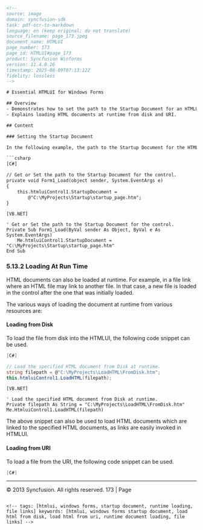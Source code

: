 ```html
<!-- 
source: image
domain: syncfusion-sdk
task: pdf-ocr-to-markdown
language: en (keep original; do not translate)
source_filename: page_173.jpeg
document_name: HTMLUI
page_number: 173
page_id: HTMLUI#page_173
product: Syncfusion Winforms
version: 11.4.0.26
timestamp: 2025-08-09T07:13:12Z
fidelity: lossless
-->

# Essential HTMLUI for Windows Forms

## Overview
- Demonstrates how to set the path to the Startup Document for an HTMLUI control.
- Explains loading HTML documents at runtime from disk and URI.

## Content

### Setting the Startup Document

In the following example, the path to the Startup Document for the HTMLUI control is configured during the initialization of the form.

```csharp
[C#]

// Get or Set the path to the Startup Document for the control.
private void Form1_Load(object sender, System.EventArgs e)
{
    this.htmluiControl1.StartupDocument = 
        @"C:\MyProjects\Startup\startup_page.htm";
}
```

```vb.net
[VB.NET]

' Get or Set the path to the Startup Document for the control.
Private Sub Form1_Load(ByVal sender As Object, ByVal e As System.EventArgs)
    Me.htmluiControl1.StartupDocument = "C:\MyProjects\Startup\startup_page.htm"
End Sub
```

### 5.13.2 Loading At Run Time

HTML documents can also be loaded at runtime. For example, in a file link where an HTML file may link to another file. In that case, a new file is loaded in the control after the one that was initially loaded.

The various ways of loading the document at runtime from various resources are:

#### Loading from Disk

To load the file from disk into the HTMLUI, the following code snippet can be used.

```csharp
[C#]

// Load the specified HTML document from Disk at runtime.
string filepath = @"C:\MyProjects\LoadHTML\FromDisk.htm";
this.htmluiControl1.LoadHTML(filepath);
```

```vb.net
[VB.NET]

' Load the specified HTML document from Disk at runtime.
Private filepath As String = "C:\MyProjects\LoadHTML\FromDisk.htm"
Me.HtmluiControl1.LoadHTML(filepath)
```

The above snippet can also be used to load HTML documents which are linked to the specified HTML documents, as links are easily invoked in HTMLUI.

#### Loading from URI

To load a file from the URI, the following code snippet can be used.

```csharp
[C#]
```

---
© 2013 Syncfusion. All rights reserved. 173 | Page
```

<!-- tags: [htmlui, windows forms, startup document, runtime loading, file links] keywords: [htmlui, windows forms startup document, load html from disk, load html from uri, runtime document loading, file links] -->
```